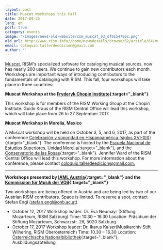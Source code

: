 ```yaml
---
layout: post
title: Muscat Workshops this Fall
date: 2017-09-25
lang: en
post: true
category: events
image: "/images/news-old-website/csm_muscat_03_df0154796c.png"
old_url: http://www.rism.info//home/newsdetails/browse/62/article/64/muscat-workshops-this-fall.html
email: coloquio.tallerdeedicion@gmail.com
author: ''
---
```



[Muscat](/community/muscat.html), RISM's specialized software for cataloging musical sources, now has nearly 200 users. We continue to gain new contributors each month. Workshops are important ways of introducing contributors to the fundamentals of cataloging with RISM. This fall, four workshops will take place in three countries:

**Muscat Workshop at the [Fryderyk Chopin Institute](http://en.chopin.nifc.pl/institute/){:target="_blank"}**

This workshop is for members of the RISM Working Group at the Chopin Institute. Guido Kraus of the RISM Central Office will lead this workshop, which will take place from 26 to 27 September 2017.



**Muscat Workshop in Morelia, Mexico**

A Muscat workshop will be held on October 3, 5, and 6, 2017, as part of the conference [Celebración y sonoridad en Hispanoamérica (siglos XVI-XIX)](http://www.enesmorelia.unam.mx/index.php/convocatorias/convocatoria-celebracion-y-sonoridad-en-hispanoamerica-siglos-xvi-xix/){:target="_blank"}. The conference is hosted by the [Escuela Nacional de Estudios Superiores, Unidad Morelia](http://www.enesmorelia.unam.mx/){:target="_blank"}, and the [Conservatorio de las Rosas](https://www.conservatoriodelasrosas.edu.mx/Home/){:target="_blank"}. Jennifer Ward of the RISM Central Office will lead this workshop. For more information about the conference, please contact [coloquio.tallerdeedicion@gmail.com.](mailto:coloquio.tallerdeedicion@gmail.com)

****

**Workshops presented by [IAML Austria](https://www.iaml.at/){:target="_blank"}** **and the [Kommission für Musik der VÖB](http://www.univie.ac.at/voeb/kommissionen/musik/){:target="_blank"}**

Two workshops are being offered in Austria and are being led by two of our Austrian RISM contributors. Space is limited. To reserve a spot, contact Stefan Engl ([stefan.engl@onb.ac.at](mailto:stefan.engl@onb.ac.at)).

- October 12, 2017
Workshop leader: Dr. Eva Neumayr (Stiftung Mozarteum, RISM Salzburg)
Time: 10.30 – 16.30
Location: Präsidium der Stiftung Mozarteum, Schwarzstr. 26, 5020 Salzburg
- October 17, 2017
Workshop leader: Dr. Ikarus Kaiser(Musikarchiv Stift Wilhering, RISM Oberösterreich)
Time: 10.30 – 16.30
Location: [Österreichische Nationalbibliothek](https://www.onb.ac.at/de/bibliothek/ausbildung/universitaetslehrgang/neuer-standort/){:target="_blank"}, Ausbildungsabteilung



